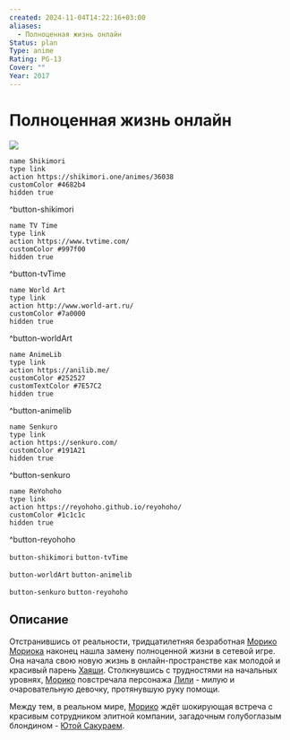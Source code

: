 ```yaml
---
created: 2024-11-04T14:22:16+03:00
aliases:
  - Полноценная жизнь онлайн
Status: plan
Type: anime
Rating: PG-13
Cover: ""
Year: 2017
---
```


# Полноценная жизнь онлайн

![](https://nyaa.shikimori.one/uploads/poster/animes/36038/9087b4101f78906f765411d0ead65ae4.jpeg)

```button
name Shikimori
type link
action https://shikimori.one/animes/36038
customColor #4682b4
hidden true
```
^button-shikimori

```button
name TV Time
type link
action https://www.tvtime.com/
customColor #997f00
hidden true
```
^button-tvTime

```button
name World Art
type link
action http://www.world-art.ru/
customColor #7a0000
hidden true
```
^button-worldArt

```button
name AnimeLib
type link
action https://anilib.me/
customColor #252527
customTextColor #7E57C2
hidden true
```
^button-animelib

```button
name Senkuro
type link
action https://senkuro.com/
customColor #191A21
hidden true
```
^button-senkuro

```button
name ReYohoho
type link
action https://reyohoho.github.io/reyohoho/
customColor #1c1c1c
hidden true
```
^button-reyohoho

`button-shikimori` `button-tvTime`

`button-worldArt` `button-animelib`

`button-senkuro` `button-reyohoho`

## Описание

Отстранившись от реальности, тридцатилетняя безработная [Морико Мориока](https://shikimori.one/characters/153565-moriko-morioka) наконец нашла замену полноценной жизни в сетевой игре. Она начала свою новую жизнь в онлайн-пространстве как молодой и красивый парень [Хаяши](https://shikimori.one/characters/153569-hayashi). Столкнувшись с трудностями на начальных уровнях, [Морико](https://shikimori.one/characters/153565-moriko-morioka) повстречала персонажа [Лили](https://shikimori.one/characters/153570-lily) - милую и очаровательную девочку, протянувшую руку помощи.

Между тем, в реальном мире, [Морико](https://shikimori.one/characters/153565-moriko-morioka) ждёт шокирующая встреча с красивым сотрудником элитной компании, загадочным голубоглазым блондином - [Ютой Сакураем](https://shikimori.one/characters/153566-yuuta-sakurai).
